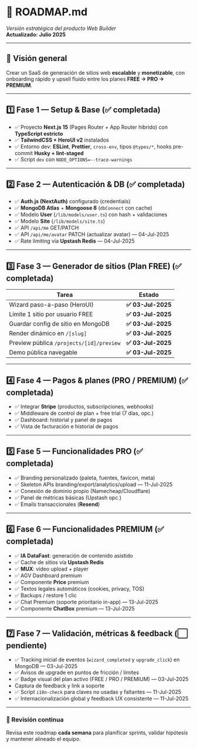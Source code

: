 # 🚦 ROADMAP.md

_Versión estratégica del producto Web Builder_  
**Actualizado:** **Julio 2025**

---

## 🎯 Visión general

Crear un SaaS de generación de sitios web **escalable** y **monetizable**, con onboarding rápido y upsell fluido entre los planes **FREE → PRO → PREMIUM**.

---

## 1️⃣ Fase 1 — Setup & Base (✅ completada)

- ✅ Proyecto **Next.js 15** (Pages Router + App Router híbrido) con **TypeScript estricto**
- ✅ **TailwindCSS + HeroUI v2** instalados
- ✅ Entorno dev: **ESLint**, **Prettier**, `cross-env`, tipos `@types/*`, hooks pre-commit **Husky + lint-staged**
- ✅ Script `dev` con `NODE_OPTIONS=--trace-warnings`

---

## 2️⃣ Fase 2 — Autenticación & DB (✅ completada)

- ✅ **Auth.js (NextAuth)** configurado (credentials)
- ✅ **MongoDB Atlas** + **Mongoose 8** (`dbConnect` con cache)
- ✅ Modelo **User** (`/lib/models/user.ts`) con hash + validaciones
- ✅ Modelo **Site** (`/lib/models/site.ts`)
- ✅ API `/api/me` GET/PATCH
- ✅ API `/api/me/avatar` PATCH (actualizar avatar) — 04-Jul-2025
- ✅ Rate limiting vía **Upstash Redis** — 04-Jul-2025

---

## 3️⃣ Fase 3 — Generador de sitios (Plan FREE) (✅ completada)

| Tarea                                    | Estado             |
| ---------------------------------------- | ------------------ |
| Wizard paso-a-paso (HeroUI)              | **✅ 03-Jul-2025** |
| Límite 1 sitio por usuario FREE          | **✅ 03-Jul-2025** |
| Guardar config de sitio en MongoDB       | **✅ 03-Jul-2025** |
| Render dinámico en `/[slug]`             | **✅ 03-Jul-2025** |
| Preview pública `/projects/[id]/preview` | **✅ 03-Jul-2025** |
| Demo pública navegable                   | **✅ 03-Jul-2025** |

---

## 4️⃣ Fase 4 — Pagos & planes (PRO / PREMIUM) (✅ completada)

- ✅ Integrar **Stripe** (productos, subscripciones, webhooks)
- ✅ Middleware de control de plan + free trial (7 días, opc.)
- ✅ Dashboard: historial y panel de pagos
- ✅ Vista de facturación e historial de pagos

---

## 5️⃣ Fase 5 — Funcionalidades PRO (✅ completada)

- ✅ Branding personalizado (paleta, fuentes, favicon, meta)
- ✅ Skeleton APIs branding/export/analytics/upload — 11-Jul-2025
- ✅ Conexión de dominio propio (Namecheap/Cloudflare)
- ✅ Panel de métricas básicas (Upstash opc.)
- ✅ Emails transaccionales (**Resend**)

---

## 6️⃣ Fase 6 — Funcionalidades PREMIUM (✅ completada)

- ✅ **IA DataFast**: generación de contenido asistido
- ✅ Cache de sitios vía **Upstash Redis**
- ✅ **MUX**: vídeo upload + player
- ✅ AGV Dashboard premium
- ✅ Componente **Price** premium
- ✅ Textos legales automáticos (cookies, privacy, TOS)
- ✅ Backups / restore 1 clic
- ✅ Chat Premium (soporte prioritario in-app) — 13-Jul-2025
- ✅ Componente **ChatBox** premium — 13-Jul-2025

---

## 7️⃣ Fase 7 — Validación, métricas & feedback (⬜ pendiente)

- ✅ Tracking inicial de eventos (`wizard_completed` y `upgrade_click`) en MongoDB — 03-Jul-2025
- ✅ Avisos de upgrade en puntos de fricción / límites
- ✅ Badge visual del plan activo (FREE / PRO / PREMIUM) — 03-Jul-2025
- Captura de feedback y link a soporte
- ✅ Script `i18n-check` para claves no usadas y faltantes — 11-Jul-2025
- ✅ Internacionalización global y feedback UX consistente — 11-Jul-2025

---

### 🔄 Revisión continua

Revisa este roadmap **cada semana** para planificar sprints, validar hipótesis y mantener alineado el equipo.
